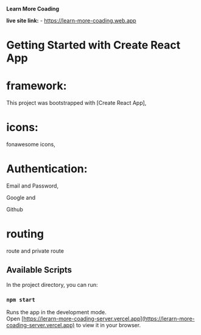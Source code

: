 **Learn More Coading**



**live site link:** - https://learn-more-coading.web.app


# Getting Started with Create React App

# framework:

This project was bootstrapped with [Create React App],

# icons:

fonawesome icons, 

# Authentication:

Email and Password,

Google and

Github

# routing

route and private route

## Available Scripts

In the project directory, you can run:

### `npm start`

Runs the app in the development mode.\
Open [https://lerarn-more-coading-server.vercel.app](https://lerarn-more-coading-server.vercel.app) to view it in your browser.




